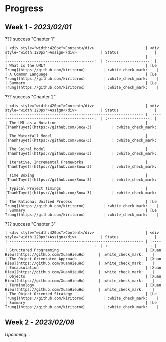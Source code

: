 # Progress

## Week 1 - *2023/02/01*

??? success "Chapter 1"

    | <div style="width:420px">Content</div>                       | <div style="width:120px">Assign</div>           | Status                |
    | ------------------------------------------------------------ | :--------------------------------------------:  | :-------------------: |
    | What is the UML?                                             | [Le Trung](https://github.com/kiritoroo)        | :white_check_mark:    |
    | A Common Language                                            | [Le Trung](https://github.com/kiritoroo)        | :white_check_mark:    |
    | Summary                                                      | [Le Trung](https://github.com/kiritoroo)        | :white_check_mark:    |

??? success "Chapter 2"

    | <div style="width:420px">Content</div>                       | <div style="width:120px">Assign</div>           | Status                |
    | ------------------------------------------------------------ | :--------------------------------------------:  | :-------------------: |
    | The UML as a Notation                                        | [ThanhTuyet](https://github.com/Snow-3)         | :white_check_mark:    |
    | The Waterfall Model                                          | [ThanhTuyet](https://github.com/Snow-3)         | :white_check_mark:    |
    | The Spiral Model                                             | [ThanhTuyet](https://github.com/Snow-3)         | :white_check_mark:    |
    | Iterative, Incremental Frameworks                            | [ThanhTuyet](https://github.com/Snow-3)         | :white_check_mark:    |
    | Time Boxing                                                  | [ThanhTuyet](https://github.com/Snow-3)         | :white_check_mark:    |
    | Typical Project Timings                                      | [ThanhTuyet](https://github.com/Snow-3)         | :white_check_mark:    |
    | The Rational Unified Process                                 | [Le Trung](https://github.com/kiritoroo)        | :white_check_mark:    |
    | Summary                                                      | [Le Trung](https://github.com/kiritoroo)        | :white_check_mark:    |

??? success "Chapter 3"

    | <div style="width:420px">Content</div>                       | <div style="width:120px">Assign</div>           | Status                |
    | ------------------------------------------------------------ | :--------------------------------------------:  | :-------------------: |
    | Structured Programming                                       | [Xuan Hieu](https://github.com/XuanHieuHo)      | :white_check_mark:    |
    | The Object Orientated Approach                               | [Xuan Hieu](https://github.com/XuanHieuHo)      | :white_check_mark:    |
    | Encapsulation                                                | [Xuan Hieu](https://github.com/XuanHieuHo)      | :white_check_mark:    |
    | Objects                                                      | [Xuan Hieu](https://github.com/XuanHieuHo)      | :white_check_mark:    |
    | Terminology                                                  | [Xuan Hieu](https://github.com/XuanHieuHo)      | :white_check_mark:    |
    | The Object Oriented Strategy                                 | [Le Trung](https://github.com/kiritoroo)        | :white_check_mark:    |
    | Summary                                                      | [Le Trung](https://github.com/kiritoroo)        | :white_check_mark:    |

## Week 2 - *2023/02/08*

*Upcoming...*